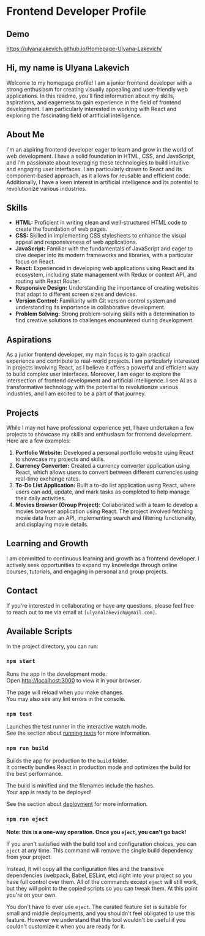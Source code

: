 # Frontend Developer Profile

## Demo
https://ulyanalakevich.github.io/Homepage-Ulyana-Lakevich/

## Hi, my name is Ulyana Lakevich 
Welcome to my homepage profile! I am a junior frontend developer with a strong enthusiasm for creating visually appealing and user-friendly web applications. In this readme, you'll find information about my skills, aspirations, and eagerness to gain experience in the field of frontend development. I am particularly interested in working with React and exploring the fascinating field of artificial intelligence.

## About Me
I'm an aspiring frontend developer eager to learn and grow in the world of web development. I have a solid foundation in HTML, CSS, and JavaScript, and I'm passionate about leveraging these technologies to build intuitive and engaging user interfaces. I am particularly drawn to React and its component-based approach, as it allows for reusable and efficient code. Additionally, I have a keen interest in artificial intelligence and its potential to revolutionize various industries.

## Skills

- **HTML:** Proficient in writing clean and well-structured HTML code to create the foundation of web pages.
- **CSS:** Skilled in implementing CSS stylesheets to enhance the visual appeal and responsiveness of web applications.
- **JavaScript:** Familiar with the fundamentals of JavaScript and eager to dive deeper into its modern frameworks and libraries, with a particular focus on React.
- **React:** Experienced in developing web applications using React and its ecosystem, including state management with Redux or context API, and routing with React Router.
- **Responsive Design:** Understanding the importance of creating websites that adapt to different screen sizes and devices.
- **Version Control:** Familiarity with Git version control system and understanding its importance in collaborative development.
- **Problem Solving:** Strong problem-solving skills with a determination to find creative solutions to challenges encountered during development.

## Aspirations

As a junior frontend developer, my main focus is to gain practical experience and contribute to real-world projects. I am particularly interested in projects involving React, as I believe it offers a powerful and efficient way to build complex user interfaces. Moreover, I am eager to explore the intersection of frontend development and artificial intelligence. I see AI as a transformative technology with the potential to revolutionize various industries, and I am excited to be a part of that journey.

## Projects

While I may not have professional experience yet, I have undertaken a few projects to showcase my skills and enthusiasm for frontend development. Here are a few examples:

1. **Portfolio Website:** Developed a personal portfolio website using React to showcase my projects and skills.
2. **Currency Converter:** Created a currency converter application using React, which allows users to convert between different currencies using real-time exchange rates.
3. **To-Do List Application:** Built a to-do list application using React, where users can add, update, and mark tasks as completed to help manage their daily activities.
4. **Movies Browser (Group Project):** Collaborated with a team to develop a movies browser application using React. The project involved fetching movie data from an API, implementing search and filtering functionality, and displaying movie details.

## Learning and Growth

I am committed to continuous learning and growth as a frontend developer. I actively seek opportunities to expand my knowledge through online courses, tutorials, and engaging in personal and group projects. 

## Contact

If you're interested in collaborating or have any questions, please feel free to reach out to me via email at `[ulyanalakevich@gmail.com]`.
## Available Scripts

In the project directory, you can run:

### `npm start`

Runs the app in the development mode.\
Open [http://localhost:3000](http://localhost:3000) to view it in your browser.

The page will reload when you make changes.\
You may also see any lint errors in the console.

### `npm test`

Launches the test runner in the interactive watch mode.\
See the section about [running tests](https://facebook.github.io/create-react-app/docs/running-tests) for more information.

### `npm run build`

Builds the app for production to the `build` folder.\
It correctly bundles React in production mode and optimizes the build for the best performance.

The build is minified and the filenames include the hashes.\
Your app is ready to be deployed!

See the section about [deployment](https://facebook.github.io/create-react-app/docs/deployment) for more information.

### `npm run eject`

**Note: this is a one-way operation. Once you `eject`, you can't go back!**

If you aren't satisfied with the build tool and configuration choices, you can `eject` at any time. This command will remove the single build dependency from your project.

Instead, it will copy all the configuration files and the transitive dependencies (webpack, Babel, ESLint, etc) right into your project so you have full control over them. All of the commands except `eject` will still work, but they will point to the copied scripts so you can tweak them. At this point you're on your own.

You don't have to ever use `eject`. The curated feature set is suitable for small and middle deployments, and you shouldn't feel obligated to use this feature. However we understand that this tool wouldn't be useful if you couldn't customize it when you are ready for it.
